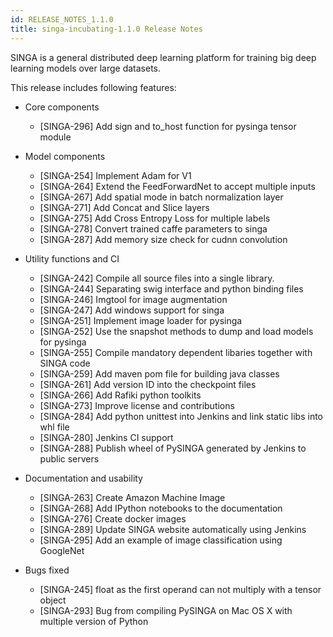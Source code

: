 ```yaml
---
id: RELEASE_NOTES_1.1.0
title: singa-incubating-1.1.0 Release Notes
---
```


<!--- Licensed to the Apache Software Foundation (ASF) under one or more contributor license agreements.  See the NOTICE file distributed with this work for additional information regarding copyright ownership.  The ASF licenses this file to you under the Apache License, Version 2.0 (the "License"); you may not use this file except in compliance with the License.  You may obtain a copy of the License at http://www.apache.org/licenses/LICENSE-2.0 Unless required by applicable law or agreed to in writing, software distributed under the License is distributed on an "AS IS" BASIS, WITHOUT WARRANTIES OR CONDITIONS OF ANY KIND, either express or implied.  See the License for the specific language governing permissions and limitations under the License.  -->

SINGA is a general distributed deep learning platform for training big deep learning models over large datasets.

This release includes following features:

- Core components

  - [SINGA-296] Add sign and to_host function for pysinga tensor module

- Model components

  - [SINGA-254] Implement Adam for V1
  - [SINGA-264] Extend the FeedForwardNet to accept multiple inputs
  - [SINGA-267] Add spatial mode in batch normalization layer
  - [SINGA-271] Add Concat and Slice layers
  - [SINGA-275] Add Cross Entropy Loss for multiple labels
  - [SINGA-278] Convert trained caffe parameters to singa
  - [SINGA-287] Add memory size check for cudnn convolution

- Utility functions and CI

  - [SINGA-242] Compile all source files into a single library.
  - [SINGA-244] Separating swig interface and python binding files
  - [SINGA-246] Imgtool for image augmentation
  - [SINGA-247] Add windows support for singa
  - [SINGA-251] Implement image loader for pysinga
  - [SINGA-252] Use the snapshot methods to dump and load models for pysinga
  - [SINGA-255] Compile mandatory dependent libaries together with SINGA code
  - [SINGA-259] Add maven pom file for building java classes
  - [SINGA-261] Add version ID into the checkpoint files
  - [SINGA-266] Add Rafiki python toolkits
  - [SINGA-273] Improve license and contributions
  - [SINGA-284] Add python unittest into Jenkins and link static libs into whl file
  - [SINGA-280] Jenkins CI support
  - [SINGA-288] Publish wheel of PySINGA generated by Jenkins to public servers

- Documentation and usability

  - [SINGA-263] Create Amazon Machine Image
  - [SINGA-268] Add IPython notebooks to the documentation
  - [SINGA-276] Create docker images
  - [SINGA-289] Update SINGA website automatically using Jenkins
  - [SINGA-295] Add an example of image classification using GoogleNet

- Bugs fixed
  - [SINGA-245] float as the first operand can not multiply with a tensor object
  - [SINGA-293] Bug from compiling PySINGA on Mac OS X with multiple version of Python
